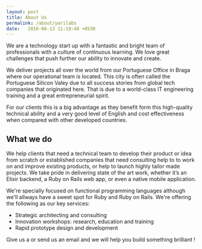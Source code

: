 ```yaml
---
layout: post
title: About Us
permalink: /about/yarilabs
date:   2016-06-13 11:19:48 +0530
---
```

We are a technology start up with a fantastic and bright team of professionals with a culture of continuous learning. We love great challenges that push further our ability to innovate and create.

We deliver projects all over the world from our Portuguese Office in Braga where our operational team is located. This city is often called the Portuguese Silicon Valey due to all success stories from global tech companies that originated here. 
That is due to a world-class IT engineering training and a great entrepreneurial spirit.

For our clients this is a big advantage as they benefit form this high-quality technical ability and a very good level of English and cost effectiveness when compared with other developed countries. 

## What we do
We help clients that need a technical team to develop their product or idea from scratch or established companies that need consulting help to to work on and improve existing products, or help to launch highly tailor made projects. We take pride in delivering state of the art work, whether it’s an Elixir backend, a Ruby on Rails web app, or even a native mobile application.

We're specially focused on functional programming languages although we'll allways have a sweet spot for Ruby and Ruby on Rails. We're offering the following as our key services:

* Strategic architecting and consulting
* Innovation workshops: research, education and training
* Rapid prototype design and development


Give us a or send us an email and we will help you build something brilliant ! 
